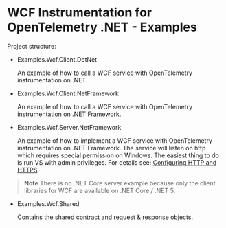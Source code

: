 # WCF Instrumentation for OpenTelemetry .NET - Examples

Project structure:

* Examples.Wcf.Client.DotNet

  An example of how to call a WCF service with OpenTelemetry instrumentation on
  .NET.

* Examples.Wcf.Client.NetFramework

  An example of how to call a WCF service with OpenTelemetry instrumentation on
  .NET Framework.

* Examples.Wcf.Server.NetFramework

  An example of how to implement a WCF service with OpenTelemetry
  instrumentation on .NET Framework. The service will listen on http which
  requires special permission on Windows. The easiest thing to do is run VS with
  admin privileges. For details see: [Configuring HTTP and
  HTTPS](https://docs.microsoft.com/en-us/dotnet/framework/wcf/feature-details/configuring-http-and-https).

 > **Note**
 > There is no .NET Core server example because only the client libraries
 for WCF are available on .NET Core / .NET 5.

* Examples.Wcf.Shared

  Contains the shared contract and request & response objects.
